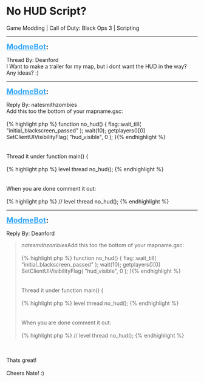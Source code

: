# No HUD Script?
Game Modding | Call of Duty: Black Ops 3 | Scripting

---
<strong style="font-size: 1.4em;"><span style="text-decoration: underline;text-decoration-color: #34a7f9;"><span style="color:#34a7f9;">ModmeBot</span></span>:</strong>

<p>Thread By: Deanford<br />I Want to make a trailer for my map, but i dont want the HUD in the way? Any ideas? :)</p>

---
<strong style="font-size: 1.4em;"><span style="text-decoration: underline;text-decoration-color: #34a7f9;"><span style="color:#34a7f9;">ModmeBot</span></span>:</strong>

<p>Reply By: natesmithzombies<br />Add this too the bottom of your mapname.gsc: <br /><br />{% highlight php %}
function no_hud()
{
	flag::wait_till( "initial_blackscreen_passed" );
	wait(10); 
	getplayers()[0] SetClientUIVisibilityFlag( "hud_visible", 0 ); 
}{% endhighlight %}
<br /><br /><br />Thread it under function main() {<br /><br />{% highlight php %}
level thread no_hud(); {% endhighlight %}
<br /><br /><br />When you are done comment it out: <br /><br />{% highlight php %}
// level thread no_hud(); {% endhighlight %}
</p>

---
<strong style="font-size: 1.4em;"><span style="text-decoration: underline;text-decoration-color: #34a7f9;"><span style="color:#34a7f9;">ModmeBot</span></span>:</strong>

<p>Reply By: Deanford<br /><blockquote><em>natesmithzombies</em>Add this too the bottom of your mapname.gsc: <br /><br />{% highlight php %}
function no_hud()
{
	flag::wait_till( "initial_blackscreen_passed" );
	wait(10); 
	getplayers()[0] SetClientUIVisibilityFlag( "hud_visible", 0 ); 
}{% endhighlight %}
<br /><br /><br />Thread it under function main() {<br /><br />{% highlight php %}
level thread no_hud(); {% endhighlight %}
<br /><br /><br />When you are done comment it out: <br /><br />{% highlight php %}
// level thread no_hud(); {% endhighlight %}
<br /></blockquote><br /><br />Thats great!<br /><br />Cheers Nate! :)</p>

